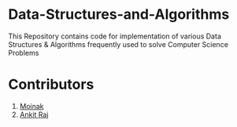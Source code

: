 # Data-Structures-and-Algorithms
This Repository contains code for implementation of various Data Structures &amp; Algorithms frequently used to solve Computer Science Problems

# Contributors
1. [Moinak](https://www.github.com/moinak878)
2. [Ankit Raj](https://www.github.com/ankiiitraj)
